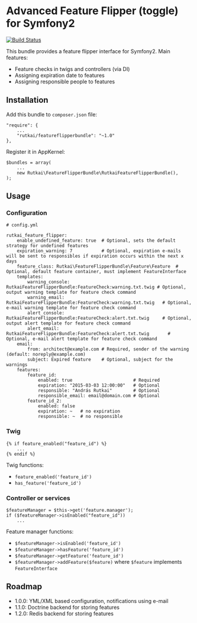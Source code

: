 Advanced Feature Flipper (toggle) for Symfony2
==============================================

[![Build Status](https://travis-ci.org/riskawarrior/SymfonyFeatureFlipper.svg?branch=master)](https://travis-ci.org/riskawarrior/SymfonyFeatureFlipper)

This bundle provides a feature flipper interface for Symfony2. Main features:

- Feature checks in twigs and controllers (via DI)
- Assigning expiration date to features
- Assigning responsible people to features

Installation
------------

Add this bundle to `composer.json` file:

    "require": {
        ...
        "rutkai/featureflipperbundle": "~1.0"
    },

Register it in AppKernel:

    $bundles = array(
        ...
        new Rutkai\FeatureFlipperBundle\RutkaiFeatureFlipperBundle(),
    );

Usage
-----

### Configuration

    # config.yml
    
    rutkai_feature_flipper:
        enable_undefined_feature: true  # Optional, sets the default strategy for undefined features
        expiration_warning: 7           # Optional, expiration e-mails will be sent to responsibles if expiration occurs within the next x days
        feature_class: Rutkai\FeatureFlipperBundle\Feature\Feature  # Optional, default feature container, must implement FeatureInterface
        templates:
            warning_console: RutkaiFeatureFlipperBundle:FeatureCheck:warning.txt.twig # Optional, output warning template for feature check command
            warning_email: RutkaiFeatureFlipperBundle:FeatureCheck:warning.txt.twig   # Optional, e-mail warning template for feature check command
            alert_console: RutkaiFeatureFlipperBundle:FeatureCheck:alert.txt.twig     # Optional, output alert template for feature check command
            alert_email: RutkaiFeatureFlipperBundle:FeatureCheck:alert.txt.twig       # Optional, e-mail alert template for feature check command
        email:
            from: architect@example.com # Required, sender of the warning (default: noreply@example.com)
            subject: Expired feature    # Optional, subject for the warnings
        features:
            feature_id:
                enabled: true                       # Required
                expiration: "2015-03-03 12:00:00"   # Optional
                responsible: "András Rutkai"        # Optional
                responsible_email: email@domain.com # Optional
            feature_id_2:
                enabled: false
                expiration: ~   # no expiration
                responsible: ~  # no responsible

### Twig

    {% if feature_enabled("feature_id") %}
        ...
    {% endif %}

Twig functions:

* `feature_enabled('feature_id')`
* `has_feature('feature_id')`
    
### Controller or services

    $featureManager = $this->get('feature.manager');
    if ($featureManager->isEnabled("feature_id"))
        ...

Feature manager functions:

* `$featureManager->isEnabled('feature_id')`
* `$featureManager->hasFeature('feature_id')`
* `$featureManager->getFeature('feature_id')`
* `$featureManager->addFeature($feature)` where `$feature` implements `FeatureInterface` 

Roadmap
-------

* 1.0.0: YML/XML based configuration, notifications using e-mail
* 1.1.0: Doctrine backend for storing features
* 1.2.0: Redis backend for storing features